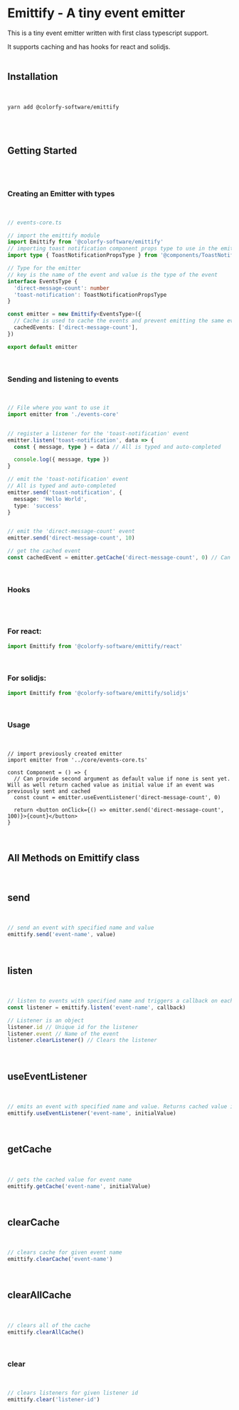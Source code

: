 <!-- This is a read me for a tiny event emitter written in typescript. It supports caching and has hooks for react and solidjs -->

# Emittify - A tiny event emitter

This is a tiny event emitter written with first class typescript support.

It supports caching and has hooks for react and solidjs.
<br/><br/>

## Installation

<br/>

```bash
yarn add @colorfy-software/emittify
```

<br/><br/>

## Getting Started

<br/><br/>

### Creating an Emitter with types

<br/>

```typescript
// events-core.ts

// import the emittify module
import Emittify from '@colorfy-software/emittify'
// importing toast notification component props type to use in the emittify module
import type { ToastNotificationPropsType } from '@components/ToastNotification'

// Type for the emitter
// key is the name of the event and value is the type of the event
interface EventsType {
  'direct-message-count': number
  'toast-notification': ToastNotificationPropsType
}

const emitter = new Emittify<EventsType>({
  // Cache is used to cache the events and prevent emitting the same event multiple times
  cachedEvents: ['direct-message-count'],
})

export default emitter
```

<br/>

### Sending and listening to events

<br/>

```typescript
// File where you want to use it
import emitter from './events-core'


// register a listener for the 'toast-notification' event
emitter.listen('toast-notification', data => {
  const { message, type } = data // All is typed and auto-completed

  console.log({ message, type })
}

// emit the 'toast-notification' event
// All is typed and auto-completed
emitter.send('toast-notification', {
  message: 'Hello World',
  type: 'success'
}


// emit the 'direct-message-count' event
emitter.send('direct-message-count', 10)

// get the cached event
const cachedEvent = emitter.getCache('direct-message-count', 0) // Can provide second argument as default value if none is sent yet
```

<br/>

### Hooks

<br/>
<br/>

### For react:

```typescript
import Emittify from '@colorfy-software/emittify/react'
```

<br/>

### For solidjs:

```typescript
import Emittify from '@colorfy-software/emittify/solidjs'
```

<br/>

### Usage

<br/>

```tsx
// import previously created emitter
import emitter from '../core/events-core.ts'

const Component = () => {
  // Can provide second argument as default value if none is sent yet. Will as well return cached value as initial value if an event was previously sent and cached
  const count = emitter.useEventListener('direct-message-count', 0)

  return <button onClick={() => emitter.send('direct-message-count', 100)}>{count}</button>
}
```

<br/>

## All Methods on Emittify class

<br/>

<!-- send -> emittify.send('event-name', value) -> Sends an event with specified name and value -->
<!-- listen -> emittify.listen('event-name', callback) -> Listens to events with specified name and triggers a callback on each event-->
<!-- useEventListener -> emittify.useEventListener('event-name', initialValue) -> Emits an event with specified name and value. Returns cached value if one exists, otherwise returns initial value if that is provided -->
<!-- getCache -> emittify.getCache('event-name', initialValue) -> Gets the cached value for event name -->
<!-- clearCache -> emittify.clearCache('event-name') -> Clears cache for given event name -->
<!-- clearAllCache -> emittify.clearAllCache() -> Clears all of the cache -->
<!-- clear -> emittify.clear('event-name') -> Clears listeners for given event name -->

## send

<br/>

```typescript
// send an event with specified name and value
emittify.send('event-name', value)
```

<br/>

## listen

<br/>

```typescript
// listen to events with specified name and triggers a callback on each event
const listener = emittify.listen('event-name', callback)

// Listener is an object
listener.id // Unique id for the listener
listener.event // Name of the event
listener.clearListener() // Clears the listener
```

<br/>

## useEventListener

<br/>

```typescript
// emits an event with specified name and value. Returns cached value if one exists, otherwise returns initial value if that is provided
emittify.useEventListener('event-name', initialValue)
```

<br/>

## getCache

<br/>

```typescript
// gets the cached value for event name
emittify.getCache('event-name', initialValue)
```

<br/>

## clearCache

<br/>

```typescript
// clears cache for given event name
emittify.clearCache('event-name')
```

<br/>

## clearAllCache

<br/>

```typescript
// clears all of the cache
emittify.clearAllCache()
```

<br/>

### clear

<br/>

```typescript
// clears listeners for given listener id
emittify.clear('listener-id')
```
